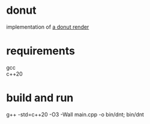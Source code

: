 # donut

implementation of [a donut render](https://www.a1k0n.net/2011/07/20/donut-math.html)  

# requirements
gcc  
c++20
# build and run
g++ -std=c++20 -O3 -Wall main.cpp -o bin/dnt; bin/dnt